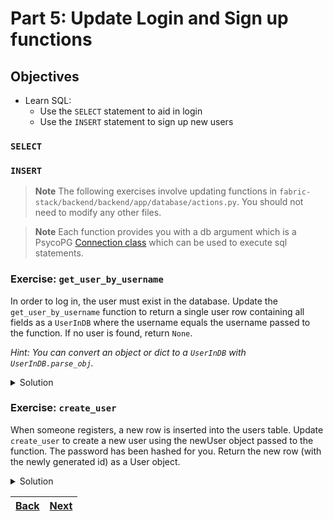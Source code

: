 # Part 5: Update Login and Sign up functions

## Objectives

- Learn SQL:
  - Use the `SELECT` statement to aid in login
  - Use the `INSERT` statement to sign up new users

### `SELECT`

### `INSERT`

> **Note**
> The following exercises involve updating functions in `fabric-stack/backend/backend/app/database/actions.py`. You should not need to modify any other files.

> **Note**
> Each function provides you with a db argument which is a PsycoPG [Connection class](https://www.psycopg.org/psycopg3/docs/api/connections.html) which can be used to execute sql statements.

### Exercise: `get_user_by_username`

In order to log in, the user must exist in the database. Update the `get_user_by_username` function to return a single user row containing all fields as a `UserInDB` where the username equals the username passed to the function. If no user is found, return `None`.

_Hint: You can convert an object or dict to a `UserInDB` with `UserInDB.parse_obj`._

<details> 
<br>
<summary>Solution</summary>

```python
@manager.user_loader(conn_provider=get_db)
def get_user_by_username(
    username,
    db: Optional[Connection] = None,
    conn_provider: Callable[[], Iterator[Connection]] = None,
) -> Optional[UserInDB]:
    """
    Queries the database for a user with the given name
    Args:
        name: The name of the user
        db: The currently active database connection
        conn_provider: Optional method to retrieve a connection if db is None (provided by our LoginManager)
    Returns:
        The user object or none
    """
    if db is None and conn_provider is None:
        raise ValueError("db and conn_provider cannot both be None.")

    if db is None:
        db = next(conn_provider())

    result = db.execute(
        "SELECT * FROM users WHERE username = %s;", (username,)
    ).fetchone()
    if result is None:
        return result
    user = UserInDB.parse_obj(result)
    return user
```

</details>

### Exercise: `create_user`

When someone registers, a new row is inserted into the users table. Update `create_user` to create a new user using the newUser object passed to the function. The password has been hashed for you. Return the new row (with the newly generated id) as a User object.

<details> 
<br>
<summary>Solution</summary>

```python
def create_user(newUser: UserRegister, db: Connection) -> User:
    password_hash = hash_password(newUser.password)
    id = db.execute(
        """
        INSERT INTO users (username, password_hash, full_name)
        VALUES (%s, %s, %s)
        RETURNING id;
        """,
        (newUser.username, password_hash, newUser.full_name),
    ).fetchone()["id"]
    return User(id=id, username=newUser.username, full_name=newUser.full_name)
```

</details>

| [Back](part-4.md) | [Next](part-6.md) |
| ----------------- | ----------------- |
